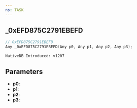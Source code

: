 ```yaml
---
ns: TASK
---
```

## _0xEFD875C2791EBEFD

```c
// 0xEFD875C2791EBEFD
Any _0xEFD875C2791EBEFD(Any p0, Any p1, Any p2, Any p3);
```

```
NativeDB Introduced: v1207
```

## Parameters
* **p0**:
* **p1**:
* **p2**:
* **p3**:
